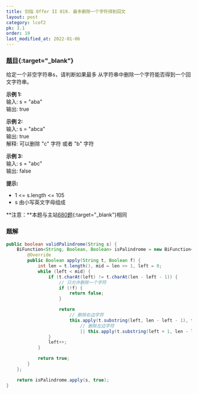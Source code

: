 ```yaml
---
title: 剑指 Offer II 019. 最多删除一个字符得到回文
layout: post
category: lcof2
pk: 3.1
order: 19
last_modified_at: 2022-01-06
---
```


### [题目](https://leetcode.cn/problems/RQku0D/){:target="_blank"}

给定一个非空字符串s，请判断如果最多 从字符串中删除一个字符能否得到一个回文字符串。

**示例 1:**  
输入: s = "aba"  
输出: true

**示例 2:**  
输入: s = "abca"  
输出: true  
解释: 可以删除 "c" 字符 或者 "b" 字符

**示例 3:**  
输入: s = "abc"  
输出: false

**提示:**
- 1 <= s.length <= 105
- s 由小写英文字母组成

**注意：**本题与主站[680题](https://leetcode.cn/problems/valid-palindrome-ii/){:target="_blank"}相同

### 题解

```java
public boolean validPalindrome(String s) {
    BiFunction<String, Boolean, Boolean> isPalindrome = new BiFunction<String, Boolean, Boolean>() {
        @Override
        public Boolean apply(String t, Boolean f) {
            int len = t.length(), mid = len >> 1, left = 0;
            while (left < mid) {
                if (t.charAt(left) != t.charAt(len - left - 1)) {
                    // 只允许删除一个字符
                    if (!f) {
                        return false;
                    }

                    return
                        // 删除右边字符
                        this.apply(t.substring(left, len - left - 1), false)
                            // 删除左边字符
                            || this.apply(t.substring(left + 1, len - left), false);
                }
                left++;
            }

            return true;
        }
    };

    return isPalindrome.apply(s, true);
}
```